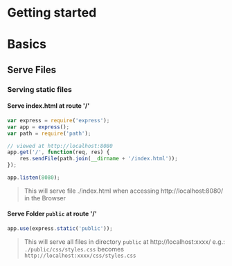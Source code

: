 # Getting started

# Basics

## Serve Files

### Serving static files

#### Serve index.html at route '/'

```js
var express = require('express');
var app = express();
var path = require('path');

// viewed at http://localhost:8080
app.get('/', function(req, res) {
    res.sendFile(path.join(__dirname + '/index.html'));
});

app.listen(8080);
```

> This will serve file ./index.html when accessing http://localhost:8080/ in the Browser

#### Serve Folder `public` at route '/'

```js
app.use(express.static('public'));
```
> This will serve all files in directory `public` at http://localhost:xxxx/
> e.g.: `./public/css/styles.css` becomes `http://localhost:xxxx/css/styles.css`